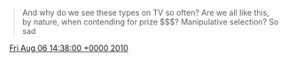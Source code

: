 > And why do we see these types on TV so often? Are we all like this, by nature, when contending for prize $$$? Manipulative selection? So sad

<img src="../../media/tweet.ico" width="12" /> [Fri Aug 06 14:38:00 +0000 2010](https://twitter.com/DromerDenker/status/20473712946)